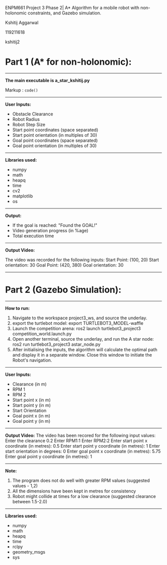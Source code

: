 ENPM661 Project 3 Phase 2| A* Algorithm for a mobile robot with non-holonomic constraints, and Gazebo simulation.

Kshitij Aggarwal

119211618

kshitij2

# Part 1 (A* for non-holonomic): #
________________________________________________________

**The main executable is **a_star_kshitij.py****

Markup :  `code()`

________________________________________________________
**User Inputs:**
- Obstacle Clearance
- Robot Radius
- Robot Step Size
- Start point coordinates (space separated)
- Start point orientation (in multiples of 30)
- Goal point coordinates (space separated)
- Goal point orientation (in multiples of 30)

________________________________________________________
**Libraries used:**
- numpy
- math
- heapq
- time
- cv2
- matplotlib
- os

________________________________________________________
**Output:**
- If the goal is reached: "Found the GOAL!"
- Video generation progress (in %age)
- Total execution time

________________________________________________________
**Output Video:**

The video was recorded for the following inputs:
Start Point: (100, 20)
Start orientation: 30
Goal Point: (420, 380)
Goal orientation: 30

________________________________________________________


# Part 2 (Gazebo Simulation): #

________________________________________________________
**How to run:**
1. Navigate to the workspace project3_ws, and source the underlay.
2. export the turtlebot model: export TURTLEBOT3_MODEL-waffle
3. Launch the competition arena: ros2 launch turtlebot3_project3 competition_world.launch.py 
4. Open another terminal, source the underlay, and run the A star node: ros2 run turtlebot3_project3 astar_node.py
5. After initialising the inputs, the algorithm will calculate the optimal path and display it in a separate window. Close this window to initiate the Robot's navigation.

________________________________________________________
**User Inputs:**
- Clearance (in m)
- RPM 1 
- RPM 2
- Start point x (in m)
- Start point y (in m)
- Start Orientation
- Goal point x (in m)
- Goal point y (in m)

________________________________________________________
**Output Video:**
The video has been recored for the following input values:
Enter the clearance 0.2
Enter RPM1:1
Enter RPM2:2
Enter start point x coordinate (in metres): 0.5
Enter start point y coordinate (in metres): 1
Enter start orientation in degrees: 0
Enter goal point x coordinate (in metres): 5.75
Enter goal point y coordinate (in metres): 1

________________________________________________________
**Note:**
1. The program does not do well with greater RPM values (suggested values - 1,2)
2. All the dimensions have been kept in metres for consistency
3. Robot might collide at times for a low clearance (suggested clearance between 1.5-2.0)

________________________________________________________
**Libraries used:**
- numpy
- math
- heapq
- time
- rclpy
- geometry_msgs
- sys
